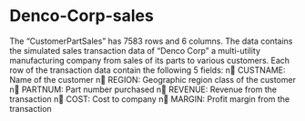 # Denco-Corp-sales
The “CustomerPartSales” has 7583 rows and 6 columns. The data contains the simulated sales transaction data of “Denco Corp” a multi-utility manufacturing company from sales of its parts to various customers. Each row of the transaction data contain the following 5 fields: n CUSTNAME: Name of the customer n REGION: Geographic region class of the customer n PARTNUM: Part number purchased n REVENUE: Revenue from the transaction n COST: Cost to company n MARGIN: Profit margin from the transaction
